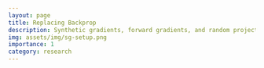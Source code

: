 ```yaml
---
layout: page
title: Replacing Backprop 
description: Synthetic gradients, forward gradients, and random projections for distributed training
img: assets/img/sg-setup.png
importance: 1
category: research
---
```


